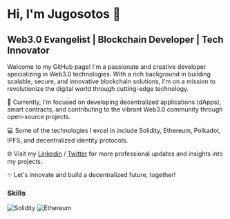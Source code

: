 # Hi, I'm Jugosotos 👋

## Web3.0 Evangelist | Blockchain Developer | Tech Innovator

Welcome to my GitHub page! I'm a passionate and creative developer specializing in Web3.0 technologies. With a rich background in building scalable, secure, and innovative blockchain solutions, I'm on a mission to revolutionize the digital world through cutting-edge technology.

🔭 Currently, I'm focused on developing decentralized applications (dApps), smart contracts, and contributing to the vibrant Web3.0 community through open-source projects.

💻 Some of the technologies I excel in include Solidity, Ethereum, Polkadot, IPFS, and decentralized identity protocols.

🌐 Visit my [Linkedin](your-linkedin-url) / [Twitter](your-twitter-url) for more professional updates and insights into my projects.

✨ Let's innovate and build a decentralized future, together!

### Skills

![Solidity](https://img.shields.io/badge/Solidity-Expert-blue)
![Ethereum](https://img.shields.io/badge/Ethereum-Expert-blue)
